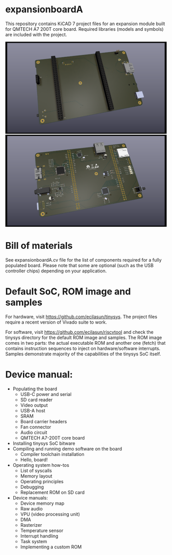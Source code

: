 # expansionboardA

This repository contains KiCAD 7 project files for an expansion module built for QMTECH A7 200T core board.
Required libraries (models and symbols) are included with the project.

<img src="render.png" width="512px">
<img src="render2.png" width="512px">

# Bill of materials

See expansionboardA.cv file for the list of components required for a fully populated board. Please note that some are optional (such as the USB controller chips) depending on your application.

# Default SoC, ROM image and samples

For hardware, visit https://github.com/ecilasun/tinysys. The project files require a recent version of Vivado suite to work.

For software, visit https://github.com/ecilasun/riscvtool and check the tinysys directory for the default ROM image and samples. The ROM image comes in two parts: the actual executable ROM and another one (fetch) that contains instruction sequences to inject on hardware/software interrupts. Samples demonstrate majority of the capabilities of the tinysys SoC itself.

# Device manual:
- Populating the board
    - USB-C power and serial
    - SD card reader
    - Video output
    - USB-A host
	- SRAM
    - Board carrier headers
    - Fan connector
    - Audio circuit
    - QMTECH A7-200T core board
- Installing tinysys SoC bitware
- Compiling and running demo software on the board
    - Compiler toolchain installation
    - Hello, board!
- Operating system how-tos
    - List of syscalls
    - Memory layout
    - Operating principles
    - Debugging
	- Replacement ROM on SD card
- Device manuals:
    - Device memory map
    - Raw audio
    - VPU (video processing unit)
    - DMA
	- Rasterizer
    - Temperature sensor
    - Interrupt handling
    - Task system
	- Implementing a custom ROM

